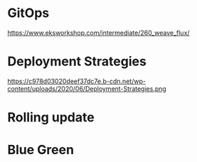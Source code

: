 # GitOps

https://www.eksworkshop.com/intermediate/260_weave_flux/

# Deployment Strategies

https://c978d03020deef37dc7e.b-cdn.net/wp-content/uploads/2020/06/Deployment-Strategies.png

# Rolling update

# Blue Green

